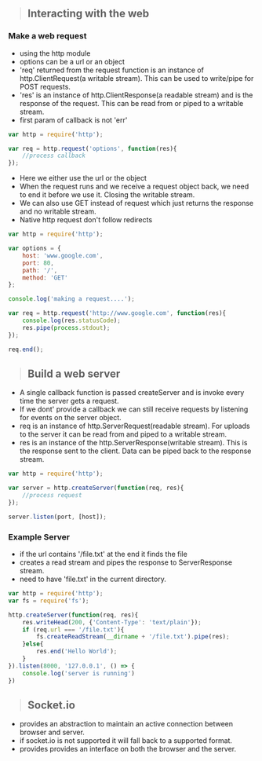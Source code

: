 > ## Interacting with the web

### Make a web request
- using the http module
- options can be a url or an object
- 'req' returned from the request function is an instance of http.ClientRequest(a writable stream). This can be used to write/pipe for POST requests.
- 'res' is an instance of http.ClientResponse(a readable stream) and is the response of the request. This can be read from or piped to a writable stream.
- first param of callback is not 'err'
```javascript
var http = require('http');

var req = http.request('options', function(res){
    //process callback
});
```

- Here we either use the url or the object
- When the request runs and we receive a request object back, we need to end it before we use it. Closing the writable stream.
- We can also use GET instead of request which just returns the response and no writable stream.
- Native http request don't follow redirects
```javascript
var http = require('http');

var options = {
    host: 'www.google.com', 
    port: 80,
    path: '/',
    method: 'GET'
};

console.log('making a request....');

var req = http.request('http://www.google.com', function(res){
    console.log(res.statusCode);
    res.pipe(process.stdout);
});

req.end();
```

> ## Build a web server
- A single callback function is passed createServer and is invoke every time the server gets a request.
- If we dont' provide a callback we can still receive requests by listening for events on the server object.
- req is an instance of http.ServerRequest(readable stream). For uploads to the server it can be read from and piped to a writable stream.
- res is an instance of the http.ServerResponse(writable stream). This is the response sent to the client. Data can be piped back to the response stream.
```javascript
var http = require('http');

var server = http.createServer(function(req, res){
    //process request
});

server.listen(port, [host]);
```

### Example Server
- if the url contains '/file.txt' at the end it finds the file
- creates a read stream and pipes the response to ServerResponse stream.
- need to have 'file.txt' in the current directory.
```javascript
var http = require('http');
var fs = require('fs');

http.createServer(function(req, res){
    res.writeHead(200, {'Content-Type': 'text/plain'});
    if (req.url === '/file.txt'){
        fs.createReadStream(__dirname + '/file.txt').pipe(res);
    }else{
        res.end('Hello World');
    }
}).listen(8000, '127.0.0.1', () => {
    console.log('server is running')
})
```

> ## Socket.io
- provides an abstraction to maintain an active connection between browser and server.
- if socket.io is not supported it will fall back to a supported format.
- provides provides an interface on both the browser and the server.